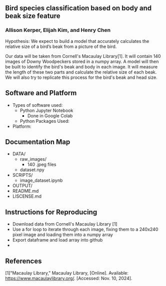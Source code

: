 ## Bird species classification based on body and beak size feature
### Allison Kerper, Elijah Kim, and Henry Chen
Hypothesis: We expect to build a model that accurately calculates the relative size of a bird’s beak from a picture of the bird.

Our data will be taken from Cornell's Macaulay Library[1]. It will contain 140 images of Downy Woodpeckers stored in a numpy array. A model will then be built to identify the bird's beak and body in each image. It will measure the length of these two parts and calculate the relative size of each beak. We will also try to replicate this process for the bird's beak and head size.

## Software and Platform
- Types of software used:
    - Python Jupyter Notebook
        - Done in Google Colab
    - Python Packages Used:
- Platform:

## Documentation Map
- DATA/
    - raw_images/
      - 140 .jpeg files
    - dataset.npy
- SCRIPTS/
    - image_dataset.ipynb
- OUTPUT/
- README.md
- LISCENSE.md

## Instructions for Reproducing
- Download data from Cornell's Macaulay Library [1]
- Use a for loop to iterate through each image, fixing them to a 240x240 pixel image and loading them into a numpy array
- Export dataframe and load array into github
- 

## References
[1]"Macaulay Library," Macaulay Library, [Online]. Available: https://www.macaulaylibrary.org/. [Accessed: Nov. 10, 2024].
